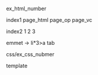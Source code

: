 ex_html_number

index1 page_html page_op page_vc

index2 1 2 3

emmet -> li*3>a tab

css/ex_css_nubmer

template

